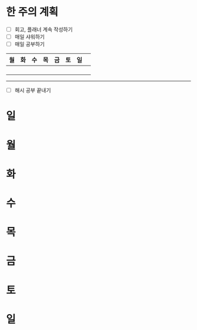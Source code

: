 # 한 주의 계획
- [ ] 회고, 플래너 계속 작성하기
- [ ] 매일 샤워하기
- [ ] 매일 공부하기

| 월 | 화 | 수 | 목 | 금 | 토 | 일 |  |
| :--: | :--: | :--: | ---- | ---- | ---- | ---- | ---- |
|  |  |  |  |  |  |  |  |
|  |  |  |  |  |  |  |  |
|  |  |  |  |  |  |  |  |
|  |  |  |  |  |  |  |  |

---
- [ ] 해시 공부 끝내기
# 일 

# 월 

# 화 

# 수 

# 목 

# 금 

# 토 

# 일 

